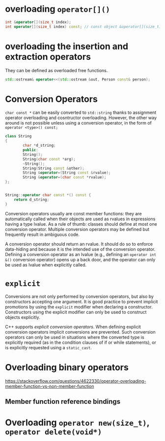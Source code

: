 # overloading `operator[]()`

```cpp
int &operator[](size_t index);
int operator[](size_t index) const; // const object &operator[](size_t) const, also, const member specifier is needed in case *this is const
```
# overloading the insertion and extraction operators

They can be defined as overloaded free functions.

```cpp
std::ostream& operator<<(std::ostream &out, Person const& person);
```


# Conversion Operators

`char const *` can be easily converted to `std::string` thanks to assignment operator overloading and cosntructor overloading. However, the other way around is not possible unless using a conversion operator, in the form of `operator <type>() const;`

```cpp
class String
{
        char *d_string;
        public:
        String();
        String(char const *arg);
        ~String();
        String(String const &other);
        String &operator=(String const &rvalue);
        String &operator=(char const *rvalue);
};


String::operator char const *() const {
    return d_string;
}
```

Conversion operators usually are const member functions: they are automatically called when their
objects are used as rvalues in expressions having a type lvalue. As a rule of thumb: classes should define at most one conversion operator. Multiple conversion operators may be defined but frequently result in ambiguous code. 

A conversion operator should return an rvalue. It should do so to enforce data-hiding and because it is the intended use of the conversion operator. Defining a conversion operator as an lvalue (e.g., defining an `operator int &()` conversion operator) opens up a back door, and the operator can only be used as lvalue when explicitly called.

# `explicit`

Conversions are not only performed by conversion operators, but also by constructors accepting one argument. It is good practice to prevent implicit promotions by using the `explicit` modifier when declaring a constructor. Constructors using the explicit modifier can only be used to construct objects explicitly.

C++ supports _explicit conversion operators_. When defining explicit conversion operators implicit conversions are prevented. Such conversion operators can only be used in situations where the converted type is explicitly required (as in the condition clauses of if or while statements), or is explicitly requested using a `static_cast`.


# Overloading binary operators

https://stackoverflow.com/questions/4622330/operator-overloading-member-function-vs-non-member-function

## Member function reference bindings


# Overloading `operator new(size_t)`, `operator delete(void*)`

